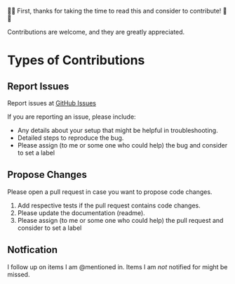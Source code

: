 :tada::raised_hands: First, thanks for taking the time to read this and consider to contribute! :raised_hands::tada:

Contributions are welcome, and they are greatly appreciated.

# Types of Contributions

## Report Issues

Report issues at [GitHub Issues](https://github.com/lotharschulz/lazy/issues)

If you are reporting an issue, please include:

* Any details about your setup that might be helpful in troubleshooting.
* Detailed steps to reproduce the bug.
* Please assign (to me or some one who could help) the bug and consider to set a label

## Propose Changes

Please open a pull request in case you want to propose code changes.

1. Add respective tests if the pull request contains code changes.
1. Please update the documentation (readme).
1. Please assign (to me or some one who could help) the pull request and consider to set a label

## Notfication

I follow up on items I am @mentioned in. Items I am _not_ notified for might be missed. 
